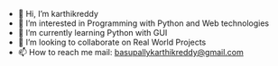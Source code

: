 - 👋 Hi, I’m karthikreddy
- 👀 I’m interested in Programming with Python and Web technologies
- 🌱 I’m currently learning Python with GUI
- 💞️ I’m looking to collaborate on Real World Projects
- 📫 How to reach me mail: basupallykarthikreddy@gmail.com

<!---
karthikreddy-7/karthikreddy-7 is a ✨ special ✨ repository because its `README.md` (this file) appears on your GitHub profile.
You can click the Preview link to take a look at your changes.
--->
